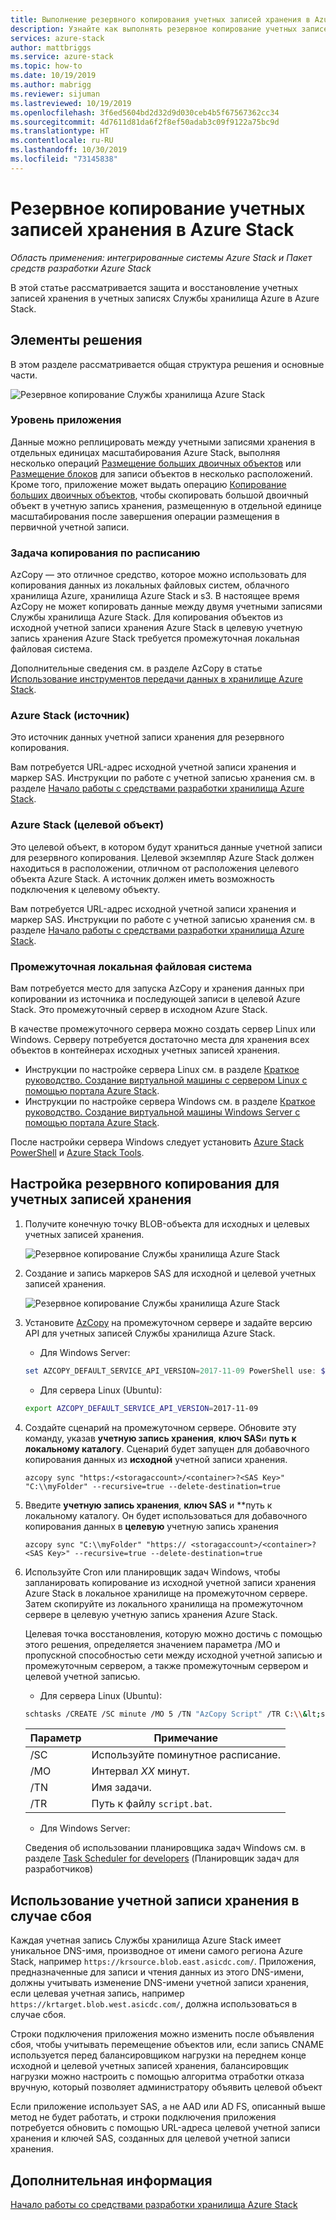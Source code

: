 ```yaml
---
title: Выполнение резервного копирования учетных записей хранения в Azure Stack | Документация Майкрософт
description: Узнайте как выполнять резервное копирование учетных записей хранения в Azure Stack.
services: azure-stack
author: mattbriggs
ms.service: azure-stack
ms.topic: how-to
ms.date: 10/19/2019
ms.author: mabrigg
ms.reviewer: sijuman
ms.lastreviewed: 10/19/2019
ms.openlocfilehash: 3f6ed5604bd2d32d9d030ceb4b5f67567362cc34
ms.sourcegitcommit: 4d7611d81da6f2f8ef50adab3c09f9122a75bc9d
ms.translationtype: HT
ms.contentlocale: ru-RU
ms.lasthandoff: 10/30/2019
ms.locfileid: "73145838"
---
```

# <a name="back-up-your-storage-accounts-on-azure-stack"></a>Резервное копирование учетных записей хранения в Azure Stack

*Область применения: интегрированные системы Azure Stack и Пакет средств разработки Azure Stack*

В этой статье рассматривается защита и восстановление учетных записей хранения в учетных записях Службы хранилища Azure в Azure Stack.

## <a name="elements-of-the-solution"></a>Элементы решения

В этом разделе рассматривается общая структура решения и основные части.

![Резервное копирование Службы хранилища Azure Stack](./media/azure-stack-network-howto-backup-storage/azure-stack-storage-backup.png)

### <a name="application-layer"></a>Уровень приложения

Данные можно реплицировать между учетными записями хранения в отдельных единицах масштабирования Azure Stack, выполняя несколько операций [Размещение больших двоичных объектов](https://docs.microsoft.com/rest/api/storageservices/put-blob) или [Размещение блоков](https://docs.microsoft.com/rest/api/storageservices/put-block) для записи объектов в несколько расположений. Кроме того, приложение может выдать операцию [Копирование больших двоичных объектов](https://docs.microsoft.com/rest/api/storageservices/copy-blob), чтобы скопировать большой двоичный объект в учетную запись хранения, размещенную в отдельной единице масштабирования после завершения операции размещения в первичной учетной записи.

### <a name="scheduled-copy-task"></a>Задача копирования по расписанию

AzCopy — это отличное средство, которое можно использовать для копирования данных из локальных файловых систем, облачного хранилища Azure, хранилища Azure Stack и s3. В настоящее время AzCopy не может копировать данные между двумя учетными записями Службы хранилища Azure Stack. Для копирования объектов из исходной учетной записи хранения Azure Stack в целевую учетную запись хранения Azure Stack требуется промежуточная локальная файловая система.

Дополнительные сведения см. в разделе AzCopy в статье [Использование инструментов передачи данных в хранилище Azure Stack](https://docs.microsoft.com/azure-stack/user/azure-stack-storage-transfer?view=azs-1908#azcopy).

### <a name="azure-stack-source"></a>Azure Stack (источник)

Это источник данных учетной записи хранения для резервного копирования.

Вам потребуется URL-адрес исходной учетной записи хранения и маркер SAS. Инструкции по работе с учетной записью хранения см. в разделе [Начало работы с средствами разработки хранилища Azure Stack](azure-stack-storage-dev.md).

### <a name="azure-stack-target"></a>Azure Stack (целевой объект)

Это целевой объект, в котором будут храниться данные учетной записи для резервного копирования. Целевой экземпляр Azure Stack должен находиться в расположении, отличном от расположения целевого объекта Azure Stack. А источник должен иметь возможность подключения к целевому объекту.

Вам потребуется URL-адрес исходной учетной записи хранения и маркер SAS. Инструкции по работе с учетной записью хранения см. в разделе [Начало работы с средствами разработки хранилища Azure Stack](azure-stack-storage-dev.md).

### <a name="intermediary-local-filesystem"></a>Промежуточная локальная файловая система

Вам потребуется место для запуска AzCopy и хранения данных при копировании из источника и последующей записи в целевой Azure Stack. Это промежуточный сервер в исходном Azure Stack.

В качестве промежуточного сервера можно создать сервер Linux или Windows. Серверу потребуется достаточно места для хранения всех объектов в контейнерах исходных учетных записей хранения.
- Инструкции по настройке сервера Linux см. в разделе [Краткое руководство. Создание виртуальной машины с сервером Linux с помощью портала Azure Stack](azure-stack-quick-linux-portal.md).  
- Инструкции по настройке сервера Windows см. в разделе [Краткое руководство. Создание виртуальной машины Windows Server с помощью портала Azure Stack](azure-stack-quick-windows-portal.md).  

После настройки сервера Windows следует установить [Azure Stack PowerShell](https://docs.microsoft.com/azure-stack/operator/azure-stack-powershell-install?toc=https%3A%2F%2Fdocs.microsoft.com%2FFazure-stack%2Fuser%2FTOC.json&bc=https%3A%2F%2Fdocs.microsoft.com%2FFazure-stack%2Fbreadcrumb%2Ftoc.json) и [Azure Stack Tools](https://docs.microsoft.com/azure-stack/operator/azure-stack-powershell-download?toc=https%3A%2F%2Fdocs.microsoft.com%2FFazure-stack%2Fuser%2FTOC.json&bc=https%3A%2F%2Fdocs.microsoft.com%2FFazure-stack%2Fbreadcrumb%2Ftoc.json).

## <a name="set-up-backup-for-storage-accounts"></a>Настройка резервного копирования для учетных записей хранения

1. Получите конечную точку BLOB-объекта для исходных и целевых учетных записей хранения.

    ![Резервное копирование Службы хранилища Azure Stack](./media/azure-stack-network-howto-backup-storage/back-up-step1.png)

2. Создание и запись маркеров SAS для исходной и целевой учетных записей хранения.

    ![Резервное копирование Службы хранилища Azure Stack](./media/azure-stack-network-howto-backup-storage/back-up-step2.png)

3. Установите [AzCopy](https://github.com/Azure/azure-storage-azcopy) на промежуточном сервере и задайте версию API для учетных записей Службы хранилища Azure Stack.

    - Для Windows Server:

    ```PowerShell  
    set AZCOPY_DEFAULT_SERVICE_API_VERSION=2017-11-09 PowerShell use: $env:AZCOPY_DEFAULT_SERVICE_API_VERSION="2017-11-09"
    ```

    - Для сервера Linux (Ubuntu):

    ```bash  
    export AZCOPY_DEFAULT_SERVICE_API_VERSION=2017-11-09
    ```

4. Создайте сценарий на промежуточном сервере. Обновите эту команду, указав **учетную запись хранения**, **ключ SAS**и **путь к локальному каталогу**. Сценарий будет запущен для добавочного копирования данных из **исходной** учетной записи хранения.

    ```
    azcopy sync "https:/<storagaccount>/<container>?<SAS Key>" "C:\\myFolder" --recursive=true --delete-destination=true
    ```

5.  Введите **учетную запись хранения**, **ключ SAS** и **путь к локальному каталогу.  Он будет использоваться для добавочного копирования данных в **целевую** учетную запись хранения
    
    ```
    azcopy sync "C:\\myFolder" "https:// <storagaccount>/<container>?<SAS Key>" --recursive=true --delete-destination=true
    ```

6.  Используйте Cron или планировщик задач Windows, чтобы запланировать копирование из исходной учетной записи хранения Azure Stack в локальное хранилище на промежуточном сервере. Затем скопируйте из локального хранилища на промежуточном сервере в целевую учетную запись хранения Azure Stack.

    Целевая точка восстановления, которую можно достичь с помощью этого решения, определяется значением параметра /MO и пропускной способностью сети между исходной учетной записью и промежуточным сервером, а также промежуточным сервером и целевой учетной записью.

    - Для сервера Linux (Ubuntu):

    ```bash  
    schtasks /CREATE /SC minute /MO 5 /TN "AzCopy Script" /TR C:\\&lt;script name>.bat
    ```

    | Параметр | Примечание | 
    | ---- | ---- |
    | /SC | Используйте поминутное расписание. |
    | /MO | Интервал *XX* минут. |
    | /TN | Имя задачи. |
    | /TR | Путь к файлу `script.bat`. |


    - Для Windows Server:

    Сведения об использовании планировщика задач Windows см. в разделе [Task Scheduler for developers](https://docs.microsoft.com/windows/win32/taskschd/task-scheduler-start-page) (Планировщик задач для разработчиков)
    

## <a name="use-your-storage-account-in-a-disaster"></a>Использование учетной записи хранения в случае сбоя

Каждая учетная запись Службы хранилища Azure Stack имеет уникальное DNS-имя, производное от имени самого региона Azure Stack, например `https://krsource.blob.east.asicdc.com/`. Приложения, предназначенные для записи и чтения данных из этого DNS-имени, должны учитывать изменение DNS-имени учетной записи хранения, если целевая учетная запись, например `https://krtarget.blob.west.asicdc.com/`, должна использоваться в случае сбоя.

Строки подключения приложения можно изменить после объявления сбоя, чтобы учитывать перемещение объектов или, если запись CNAME используется перед балансировщиком нагрузки на переднем конце исходной и целевой учетных записей хранения, балансировщик нагрузки можно настроить с помощью алгоритма отработки отказа вручную, который позволяет администратору объявить целевой объект

Если приложение использует SAS, а не AAD или AD FS, описанный выше метод не будет работать, и строки подключения приложения потребуется обновить с помощью URL-адреса целевой учетной записи хранения и ключей SAS, созданных для целевой учетной записи хранения.

## <a name="next-steps"></a>Дополнительная информация

[Начало работы со средствами разработки хранилища Azure Stack](azure-stack-storage-dev.md)